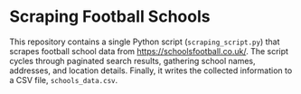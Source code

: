 # Scraping Football Schools

This repository contains a single Python script (`scraping_script.py`) that scrapes football school data from https://schoolsfootball.co.uk/. The script cycles through paginated search results, gathering school names, addresses, and location details. Finally, it writes the collected information to a CSV file, `schools_data.csv`.
